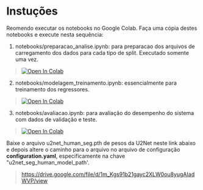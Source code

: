 # Instuções

Reomendo executar os notebooks no Google Colab. Faça uma cópia destes notebooks e execute nesta sequência:


1) notebooks/preparacao_analise.ipynb: para preparacao dos arquivos de carregamento dos dados para cada tipo de split. Executado somente uma vez.
>  [![Open In Colab](https://colab.research.google.com/assets/colab-badge.svg)](https://colab.research.google.com/github/marceloluisr/Desafio_INOVAI_2025/blob/main/src/notebooks/preparacao_analise.ipynb)

 2) notebooks/modelagem_treinamento.ipynb: essencialmente para treinamento dos regressores.
  >  [![Open In Colab](https://colab.research.google.com/assets/colab-badge.svg)](https://colab.research.google.com/github/marceloluisr/Desafio_INOVAI_2025/blob/main/src/notebooks/modelagem_treinamento.ipynb)


 3) notebooks/avaliacao.ipynb: para avaliação do desempenho do sistema com dados de validação e teste.
  > [![Open In Colab](https://colab.research.google.com/assets/colab-badge.svg)](https://colab.research.google.com/github/marceloluisr/Desafio_INOVAI_2025/blob/main/src/notebooks/avaliacao.ipynb)

Baixe o arquivo u2net_human_seg.pth de pesos da U2Net neste link abaixo e depois altere o caminho para o arquivo  no arquivo de configuração  **configuration.yaml**, especificamente na chave "u2net_seg_human_model_path'. 

> https://drive.google.com/file/d/1m_Kgs91b21gayc2XLW0ou8yugAIadWVP/view

